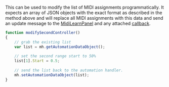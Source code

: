 This can be used to modify the list of MIDI assignments programmatically. It expects an array of JSON objects with the exact format as described in the method above and will replace all MIDI assignments with this data and send an update message to the [MidiLearnPanel](/ui-components/floating-tiles/plugin/midilearnpanel) and any attached [callback](/scripting/scripting-api/midiautomationhandler#setupdatecallback).


```javascript
function modifySecondController()
{
	// grab the existing list
	var list = mh.getAutomationDataObject();
	
	// set the second range start to 50%
	list[1].Start = 0.5;
	
	// send the list back to the automation handler.
	mh.setAutomationDataObject(list);
}
```
